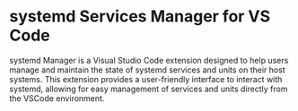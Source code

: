 systemd Services Manager for VS Code
====================================

systemd Manager is a Visual Studio Code extension designed to help users manage and maintain the state of systemd services and units on their host systems. This extension provides a user-friendly interface to interact with systemd, allowing for easy management of services and units directly from the VSCode environment.
